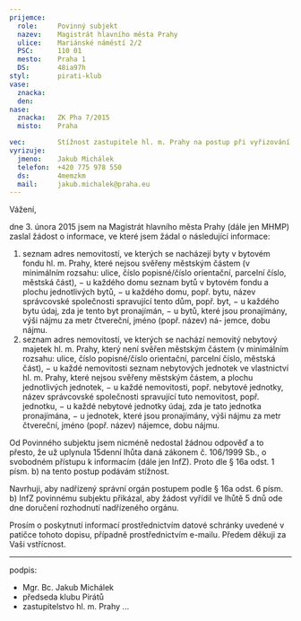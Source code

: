 ```yaml
---
prijemce: 
  role:     Povinný subjekt
  nazev:    Magistrát hlavního města Prahy
  ulice:    Mariánské náměstí 2/2
  PSC:      110 01
  mesto:    Praha 1
  DS:       48ia97h
styl:       pirati-klub
vase:
  znacka:  
  den:      
nase:
  znacka:   ZK Pha 7/2015
  misto:    Praha

vec:        Stížnost zastupitele hl. m. Prahy na postup při vyřizování žádosti o informace
vyrizuje:   
  jmeno:    Jakub Michálek
  telefon:  +420 775 978 550
  ds:       4memzkm
  mail:     jakub.michalek@praha.eu
---
```


Vážení, 

dne 3. února 2015 jsem na Magistrát hlavního města Prahy (dále jen MHMP) zaslal žádost o informace, ve které jsem žádal o následující informace:

1. seznam adres nemovitostí, ve kterých se nacházejí byty v bytovém fondu hl. m. Prahy,
které nejsou svěřeny městským částem (v minimálním rozsahu: ulice, číslo popisné/číslo
orientační, parcelní číslo, městská část),
− u každého domu seznam bytů v bytovém fondu a plochu jednotlivých bytů,
− u každého domu, popř. bytu, název správcovské společnosti spravující tento dům, popř.
byt,
− u každého bytu údaj, zda je tento byt pronajímán,
− u bytů, které jsou pronajímány, výši nájmu za metr čtvereční, jméno (popř. název) ná-
jemce, dobu nájmu.
2. seznam adres nemovitostí, ve kterých se nachází nemovitý nebytový majetek hl. m. Prahy, který není svěřen městským částem (v minimálním rozsahu: ulice, číslo popisné/číslo orientační, parcelní číslo, městská část),
− u každé nemovitosti seznam nebytových jednotek ve vlastnictví hl. m. Prahy, které nejsou
svěřeny městským částem, a plochu jednotlivých jednotek,
− u každé nemovitosti, popř. nebytové jednotky, název správcovské společnosti spravující
tuto nemovitost, popř. jednotku,
− u každé nebytové jednotky údaj, zda je tato jednotka pronajímána,
− u jednotek, které jsou pronajímány, výši nájmu za metr čtvereční, jméno (popř. název)
nájemce, dobu nájmu.

Od Povinného subjektu jsem nicméně nedostal žádnou odpověď a to přesto, že už uplynula 15denní lhůta daná zákonem č. 106/1999 Sb., o svobodném přístupu k informacím (dále jen InfZ). Proto dle § 16a odst. 1 písm. b) na tento postup podávám stížnost.

Navrhuji, aby nadřízený správní orgán postupem podle § 16a odst. 6 písm. b) InfZ povinnému subjektu přikázal, aby žádost vyřídil ve lhůtě 5 dnů ode dne doručení rozhodnutí nadřízeného orgánu.

Prosím o poskytnutí informací prostřednictvím datové schránky uvedené v patičce tohoto dopisu, případně prostřednictvím e-mailu. Předem děkuji za Vaši vstřícnost.

---
podpis: 
  - Mgr. Bc. Jakub Michálek
  - předseda klubu Pirátů
  - zastupitelstvo hl. m. Prahy
...
